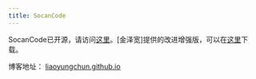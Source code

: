 ```yaml
---
title: SocanCode
---
```


SocanCode已开源，请访问[这里](https://github.com/liaoyungchun/SocanCode7)。[金泽宽]提供的改进增强版，可以在[这里](https://pan.baidu.com/s/1skHMeF7)下载。

博客地址： [liaoyungchun.github.io]( http://liaoyungchun.github.io/)

